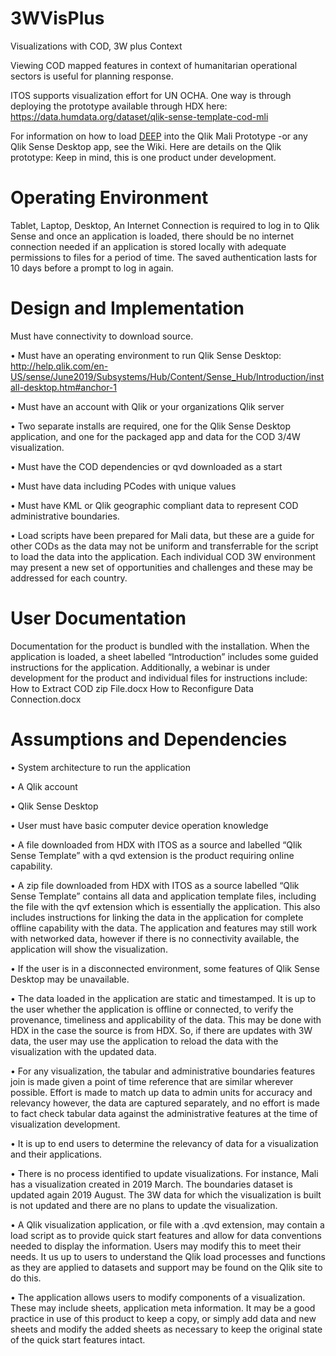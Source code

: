 # 3WVisPlus
Visualizations with COD, 3W plus Context 

Viewing COD mapped features in context of humanitarian operational sectors is useful for planning response. 

ITOS supports visualization effort for UN OCHA. One way is through deploying the prototype available through HDX here:
https://data.humdata.org/dataset/qlik-sense-template-cod-mli

For information on how to load [DEEP](https://beta.thedeep.io/) into the Qlik Mali Prototype -or any Qlik Sense Desktop app, see the Wiki. Here are details on the Qlik prototype:
Keep in mind, this is one product under development. 

# Operating Environment
Tablet, Laptop, Desktop, An Internet Connection is required to log in to Qlik Sense and once an application is loaded, there should be no internet connection needed if an application is stored locally with adequate permissions to files for a period of time. The saved authentication lasts for 10 days before a prompt to log in again.

# Design and Implementation
Must have connectivity to download source.

•	Must have an operating environment to run Qlik Sense Desktop: http://help.qlik.com/en-US/sense/June2019/Subsystems/Hub/Content/Sense_Hub/Introduction/install-desktop.htm#anchor-1

•	Must have an account with Qlik or your organizations Qlik server 

•	Two separate installs are required, one for the Qlik Sense Desktop application, and one for the packaged app and data for the COD 3/4W visualization.

•	Must have the COD dependencies or qvd downloaded as a start

•	Must have data including PCodes with unique values

•	Must have KML or Qlik geographic compliant data to represent COD administrative boundaries.

•	Load scripts have been prepared for Mali data, but these are a guide for other CODs as the data may not be uniform and transferrable for the script to load the data into the application. Each individual COD 3W environment may present a new set of opportunities and challenges and these may be addressed for each country.

# User Documentation
Documentation for the product is bundled with the installation. When the application is loaded, a sheet labelled “Introduction” includes some guided instructions for the application.
Additionally, a webinar is under development for the product and individual files for instructions include:
How to Extract COD zip File.docx
How to Reconfigure Data Connection.docx

# Assumptions and Dependencies
•	System architecture to run the application

•	A Qlik account

•	Qlik Sense Desktop

•	User must have basic computer device operation knowledge

•	A file downloaded from HDX with ITOS as a source and labelled “Qlik Sense Template” with a qvd extension is the product requiring online capability. 

•	A zip file downloaded from HDX with ITOS as a source labelled “Qlik Sense Template” contains all data and application template files, including the file with the qvf extension which is essentially the application. This also includes instructions for linking the data in the application for complete offline capability with the data. The application and features may still work with networked data, however if there is no connectivity available, the application will show the visualization. 

•	If the user is in a disconnected environment, some features of Qlik Sense Desktop may be unavailable.

•	The data loaded in the application are static and timestamped. It is up to the user whether the application is offline or connected, to verify the provenance, timeliness and applicability of the data. This may be done with HDX in the case the source is from HDX. So, if there are updates with 3W data, the user may use the application to reload the data with the visualization with the updated data.

•	For any visualization, the tabular and administrative boundaries features join is made given a point of time reference that are similar wherever possible. Effort is made to match up data to admin units for accuracy and relevancy however, the data are captured separately, and no effort is made to fact check tabular data against the administrative features at the time of visualization development.

•	It is up to end users to determine the relevancy of data for a visualization and their applications.

•	There is no process identified to update visualizations. For instance, Mali has a visualization created in 2019 March. The boundaries dataset is updated again 2019 August. The 3W data for which the visualization is built is not updated and there are no plans to update the visualization.

•	A Qlik visualization application, or file with a .qvd extension, may contain a load script as to provide quick start features and allow for data conventions needed to display the information. Users may modify this to meet their needs. It us up to users to understand the Qlik load processes and functions as they are applied to datasets and support may be found on the Qlik site to do this. 

•	The application allows users to modify components of a visualization. These may include sheets, application meta information. It may be a good practice in use of this product to keep a copy, or simply add data and new sheets and modify the added sheets as necessary to keep the original state of the quick start features intact. 

